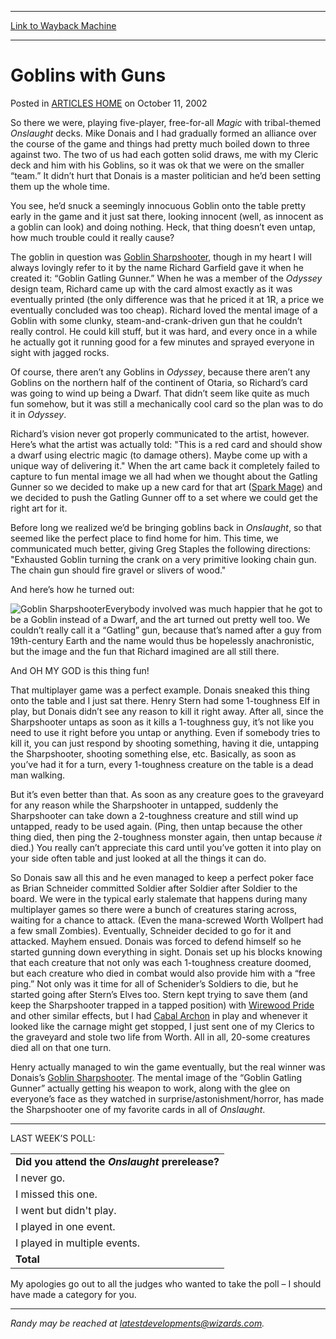 
---
[Link to Wayback Machine](https://web.archive.org/web/20170602074716/http://magic.wizards.com/en/articles/archive/goblins-guns-2002-10-11)

[_metadata_:description]:- "So there we were, playing five-player, free-for-all Magic with tribal-themed Onslaught decks. Mike Donais and I had gradually formed an alliance over the course of the game and things had pretty much boiled down to three against two. The two of us had each gotten solid draws, me with my Cleric deck and him with his Goblins, so it was ok that we were on the smaller “team.” It didn’t hurt that Donais is a master politician and he’d been setting them up the whole time."
[_metadata_:generator]:- "Drupal 7 (http://drupal.org)"
[_metadata_:node]:- "287716"
[_metadata_:publish_date]:- "2002-10-11"
[_metadata_:source]:- "div-main-content"
[_metadata_:title]:- "Goblins with Guns"
[_metadata_:wayback_capture_timestamp]:- "2017-06-02 07:47:16"
[_metadata_:wayback_raw_url]:- "https://web.archive.org/web/20170602074716id_/http://magic.wizards.com/en/articles/archive/goblins-guns-2002-10-11"
[_metadata_:wayback_url]:- "http://magic.wizards.com/en/articles/archive/goblins-guns-2002-10-11"
---


Goblins with Guns
=================



 Posted in [ARTICLES HOME](/en/articles)
 on October 11, 2002 











So there we were, playing five-player, free-for-all *Magic* with tribal-themed *Onslaught* decks. Mike Donais and I had gradually formed an alliance over the course of the game and things had pretty much boiled down to three against two. The two of us had each gotten solid draws, me with my Cleric deck and him with his Goblins, so it was ok that we were on the smaller “team.” It didn’t hurt that Donais is a master politician and he’d been setting them up the whole time.


You see, he’d snuck a seemingly innocuous Goblin onto the table pretty early in the game and it just sat there, looking innocent (well, as innocent as a goblin can look) and doing nothing. Heck, that thing doesn’t even untap, how much trouble could it really cause?


The goblin in question was [Goblin Sharpshooter](http://gatherer.wizards.com/Pages/Card/Details.aspx?name=Goblin+Sharpshooter), though in my heart I will always lovingly refer to it by the name Richard Garfield gave it when he created it: “Goblin Gatling Gunner.” When he was a member of the *Odyssey* design team, Richard came up with the card almost exactly as it was eventually printed (the only difference was that he priced it at 1R, a price we eventually concluded was too cheap). Richard loved the mental image of a Goblin with some clunky, steam-and-crank-driven gun that he couldn’t really control. He could kill stuff, but it was hard, and every once in a while he actually got it running good for a few minutes and sprayed everyone in sight with jagged rocks.


Of course, there aren’t any Goblins in *Odyssey*, because there aren’t any Goblins on the northern half of the continent of Otaria, so Richard’s card was going to wind up being a Dwarf. That didn’t seem like quite as much fun somehow, but it was still a mechanically cool card so the plan was to do it in *Odyssey*.


Richard’s vision never got properly communicated to the artist, however. Here’s what the artist was actually told: "This is a red card and should show a dwarf using electric magic (to damage others). Maybe come up with a unique way of delivering it." When the art came back it completely failed to capture to fun mental image we all had when we thought about the Gatling Gunner so we decided to make up a new card for that art ([Spark Mage](http://gatherer.wizards.com/Pages/Card/Details.aspx?name=Spark+Mage)) and we decided to push the Gatling Gunner off to a set where we could get the right art for it.


Before long we realized we’d be bringing goblins back in *Onslaught*, so that seemed like the perfect place to find home for him. This time, we communicated much better, giving Greg Staples the following directions: "Exhausted Goblin turning the crank on a very primitive looking chain gun. The chain gun should fire gravel or slivers of wood."

And here’s how he turned out:


![Goblin Sharpshooter](https://media.wizards.com/legacy/global/images/mtgcom_daily_rb41_pic1_en.jpg)Everybody involved was much happier that he got to be a Goblin instead of a Dwarf, and the art turned out pretty well too. We couldn’t really call it a “Gatling” gun, because that’s named after a guy from 19th-century Earth and the name would thus be hopelessly anachronistic, but the image and the fun that Richard imagined are all still there.


And OH MY GOD is this thing fun!


That multiplayer game was a perfect example. Donais sneaked this thing onto the table and I just sat there. Henry Stern had some 1-toughness Elf in play, but Donais didn’t see any reason to kill it right away. After all, since the Sharpshooter untaps as soon as it kills a 1-toughness guy, it’s not like you need to use it right before you untap or anything. Even if somebody tries to kill it, you can just respond by shooting something, having it die, untapping the Sharpshooter, shooting something else, etc. Basically, as soon as you’ve had it for a turn, every 1-toughness creature on the table is a dead man walking.


But it’s even better than that. As soon as any creature goes to the graveyard for any reason while the Sharpshooter in untapped, suddenly the Sharpshooter can take down a 2-toughness creature and still wind up untapped, ready to be used again. (Ping, then untap because the other thing died, then ping the 2-toughness monster again, then untap because *it* died.) You really can’t appreciate this card until you’ve gotten it into play on your side often table and just looked at all the things it can do.


So Donais saw all this and he even managed to keep a perfect poker face as Brian Schneider committed Soldier after Soldier after Soldier to the board. We were in the typical early stalemate that happens during many multiplayer games so there were a bunch of creatures staring across, waiting for a chance to attack. (Even the mana-screwed Worth Wollpert had a few small Zombies). Eventually, Schneider decided to go for it and attacked. Mayhem ensued. Donais was forced to defend himself so he started gunning down everything in sight. Donais set up his blocks knowing that each creature that not only was each 1-toughness creature doomed, but each creature who died in combat would also provide him with a “free ping.” Not only was it time for all of Schenider’s Soldiers to die, but he started going after Stern’s Elves too. Stern kept trying to save them (and keep the Sharpshooter trapped in a tapped position) with [Wirewood Pride](http://gatherer.wizards.com/Pages/Card/Details.aspx?name=Wirewood+Pride) and other similar effects, but I had [Cabal Archon](http://gatherer.wizards.com/Pages/Card/Details.aspx?name=Cabal+Archon) in play and whenever it looked like the carnage might get stopped, I just sent one of my Clerics to the graveyard and stole two life from Worth. All in all, 20-some creatures died all on that one turn.


Henry actually managed to win the game eventually, but the real winner was Donais’s [Goblin Sharpshooter](http://gatherer.wizards.com/Pages/Card/Details.aspx?name=Goblin+Sharpshooter). The mental image of the “Goblin Gatling Gunner” actually getting his weapon to work, along with the glee on everyone’s face as they watched in surprise/astonishment/horror, has made the Sharpshooter one of my favorite cards in all of *Onslaught*.




---

LAST WEEK’S POLL:




|  |
| --- |
| **Did you attend the *Onslaught* prerelease?** |
| I never go. | 2487 | 34.6% |
| I missed this one. | 1297 | 18.0% |
| I went but didn't play. | 234 | 3.3% |
| I played in one event. | 1626 | 22.6% |
| I played in multiple events. | 1550 | 21.5% |
| **Total** | **7194** | **100.0%** |

My apologies go out to all the judges who wanted to take the poll – I should have made a category for you.




---

*Randy may be reached at latestdevelopments@wizards.com.*





